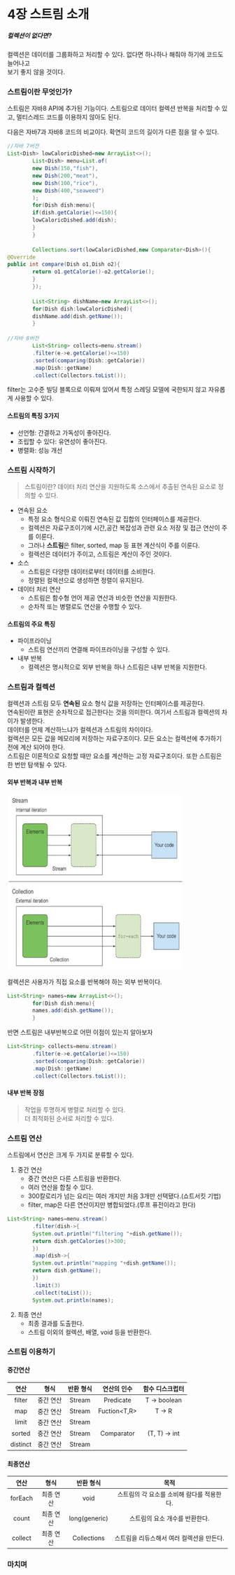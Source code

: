 # 4장 스트림 소개

##### 컬렉션이 없다면?

컬렉션은 데이터를 그룹화하고 처리할 수 있다. 없다면 하나하나 해줘야 하기에 코드도 늘어나고  
보기 좋지 않을 것이다.

### 스트림이란 무엇인가?

스트림은 자바8 API에 추가된 기능이다. 스트림으로 데이터 컬렉션 반복을 처리할 수 있고, 멀티스레드 코드를 이용하지 않아도 된다.

다음은 자바7과 자바8 코드의 비교이다. 확연히 코드의 길이가 다른 점을 알 수 있다.

```java
//자바 7버전
List<Dish> lowCaloricDished=new ArrayList<>();
        List<Dish> menu=List.of(
        new Dish(150,"fish"),
        new Dish(200,"meat"),
        new Dish(100,"rice"),
        new Dish(400,"seaweed")
        );
        for(Dish dish:menu){
        if(dish.getCalorie()<=150){
        lowCaloricDished.add(dish);
        }
        }

        Collections.sort(lowCaloricDished,new Comparator<Dish>(){
@Override
public int compare(Dish o1,Dish o2){
        return o1.getCalorie()-o2.getCalorie();
        }
        });

        List<String> dishName=new ArrayList<>();
        for(Dish dish:lowCaloricDished){
        dishName.add(dish.getName());
        }

//자바 8버전
        List<String> collects=menu.stream()
        .filter(e->e.getCalorie()<=150)
        .sorted(comparing(Dish::getCalorie))
        .map(Dish::getName)
        .collect(Collectors.toList());
```

filter는 고수준 빌딩 블록으로 이뤄져 있어서 특정 스레딩 모델에 국한되지 않고 자유롭게 사용할 수 있다.

#### 스트림의 특징 3가지

* 선언형: 간결하고 가독성이 좋아진다.
* 조립할 수 있다: 유연성이 좋아진다.
* 병렬화: 성능 개선

### 스트림 시작하기

> 스트림이란? 데이터 처리 연산을 지원하도록 소스에서 추출된 연속된 요소로 정의할 수 있다.

* 연속된 요소
    * 특정 요소 형식으로 이뤄진 연속된 값 집합의 인터페이스를 제공한다.
    * 컬렉션은 자료구조이기에 시간,공간 복잡성과 관련 요소 저장 및 접근 연산이 주를 이룬다.
    * 그러나 **스트림**은 filter, sorted, map 등 표현 계산식이 주를 이룬다.
    * 컬렉션은 데이터가 주이고, 스트림은 계산이 주인 것이다.
* 소스
    * 스트림은 다양한 데이터로부터 데이터를 소비한다.
    * 정렬된 컬렉션으로 생성하면 정렬이 유지된다.
* 데이터 처리 연산
    * 스트림은 함수형 언어 제공 연산과 비슷한 연산을 지원한다.
    * 순차적 또는 병렬로도 연산을 수행할 수 있다.

#### 스트림의 주요 특징

* 파이프라이닝
    * 스트림 연산끼리 연결해 파이프라이닝을 구성할 수 있다.
* 내부 반복
    * 컬렉션은 명시적으로 외부 반복을 하나 스트림은 내부 반복을 지원한다.

### 스트림과 컬렉션

컬렉션과 스트림 모두 **연속된** 요소 형식 값을 저장하는 인터페이스를 제공한다.  
연속된이란 표현은 순차적으로 접근한다는 것을 의미한다. 여기서 스트림과 컬렉션의 차이가 발생한다.  
데이터를 언제 계산하느냐가 컬렉션과 스트림의 차이이다.  
컬렉션은 모든 값을 메모리에 저장하는 자료구조이다. 모든 요소는 컬렉션에 추가하기 전에 계산 되어야 한다.  
스트림은 이론적으로 요청할 때만 요소를 계산하는 고정 자료구조이다. 또한 스트림은 한 번만 탐색될 수 있다.

#### 외부 반복과 내부 반복

<img src="img.png" width="400" height="400">  

컬렉션은 사용자가 직접 요소를 반복해야 하는 외부 반복이다.

```java
List<String> names=new ArrayList<>();
        for(Dish dish:menu){
        names.add(dish.getName());
        }
```

반면 스트림은 내부반복으로 어떤 이점이 있는지 알아보자

```java
List<String> collects=menu.stream()
        .filter(e->e.getCalorie()<=150)
        .sorted(comparing(Dish::getCalorie))
        .map(Dish::getName)
        .collect(Collectors.toList());
```

#### 내부 반복 장점

> 작업을 투명하게 병렬로 처리할 수 있다.  
> 더 최적화된 순서로 처리할 수 있다.

### 스트림 연산

스트림에서 연산은 크게 두 가지로 분류할 수 있다.

1. 중간 연산
    * 중간 연산은 다른 스트림을 반환한다.
    * 여러 연산을 합칠 수 있다.
    * 300칼로리가 넘는 요리는 여러 개지만 처음 3개만 선택됐다.(쇼트서킷 기법)
    * filter, map은 다른 연산이지만 병합되었다.(루프 퓨전이라고 한다)

```java
List<String> names=menu.stream()
        .filter(dish->{
        System.out.println("filtering "+dish.getName());
        return dish.getCalories()>300;
        })
        .map(dish->{
        System.out.println("mapping "+dish.getName());
        return dish.getName();
        })
        .limit(3)
        .collect(toList());
        System.out.println(names);
```

2. 최종 연산
    * 최종 결과를 도출한다.
    * 스트림 이외의 컬렉션, 배열, void 등을 반환한다.

### 스트림 이용하기

#### 중간연산

|    연산    |형식|   반환 형식   |    연산의 인수     |   함수 디스크럽터    |
|:--------:|:---:|:---------:|:-------------:|:-------------:|
|  filter  | 중간 연산 | Stream<T> | Predicate<T>  | T -> boolean  |
|   map    | 중간 연산 | Stream<R> | Fuction<T,R>  |    T -> R     |
|  limit   | 중간 연산 | Stream<T> |               |               |
|  sorted  | 중간 연산 | Stream<T> | Comparator<T> | (T, T) -> int |
| distinct | 중간 연산 | Stream<T> |               |               |

#### 최종연산

|   연산    |  형식   |     반환 형식     |            목적            |
|:-------:|:-----:|:-------------:|:------------------------:|
| forEach | 최종 연산 |     void      | 스트림의 각 요소를 소비해 람다를 적용한다. | 
|  count  | 최종 연산 | long(generic) |    스트림의 요소 개수를 반환한다.     |  
| collect | 최종 연산 |  Collections  | 스트림을 리듀스해서 여러 컬렉션을 만든다.  | 

### 마치며
